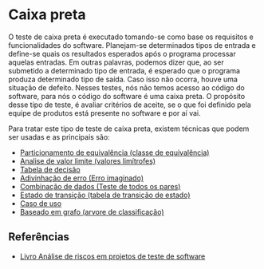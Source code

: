 # Caixa preta

O teste de caixa preta é executado tomando-se como base os requisitos e funcionalidades do software. Planejam-se determinados tipos de entrada e define-se quais os resultados esperados após o programa processar aquelas entradas. Em outras palavras, podemos dizer que, ao ser submetido a determinado tipo de entrada, é esperado que o programa produza determinado tipo de saída. Caso isso não ocorra, houve uma situação de defeito. Nesses testes, nós não temos acesso ao código do software, para nós o código do software é uma caixa preta. O propósito desse tipo de teste, é avaliar critérios de aceite, se o que foi definido pela equipe de produtos está presente no software e por aí vai. 


Para tratar este tipo de teste de caixa preta, existem técnicas que podem ser usadas e as principais são:

- [Particionamento de equivalência (classe de equivalência)](./t%C3%A9cnicas%20de%20caixa%20preta/particionamento_de_equivalencia.md)
- [Analise de valor limite (valores limítrofes)](./t%C3%A9cnicas%20de%20caixa%20preta/analise_de_valor_limite.md)
- [Tabela de decisão](./t%C3%A9cnicas%20de%20caixa%20preta/tabela_de_decisao.md)
- [Adivinhação de erro (Erro imaginado)](./t%C3%A9cnicas%20de%20caixa%20preta/advinhacao_erro.md)
- [Combinação de dados (Teste de todos os pares)](./t%C3%A9cnicas%20de%20caixa%20preta/em_pares.md)
- [Estado de transição (tabela de transição de estado)](./t%C3%A9cnicas%20de%20caixa%20preta/transicao_de_estado.md)
- [Caso de uso](./t%C3%A9cnicas%20de%20caixa%20preta/casos_de_uso.md)
- [Baseado em grafo (arvore de classificação)](./t%C3%A9cnicas%20de%20caixa%20preta//arvore_de_classificacao.md)

## Referências

- [Livro Análise de riscos em projetos de teste de software](https://www.amazon.com.br/An%C3%A1lise-Riscos-Projetos-Teste-Software/dp/8576081008/ref=sr_1_1?__mk_pt_BR=%C3%85M%C3%85%C5%BD%C3%95%C3%91&crid=18CKU7GN3FNZU&keywords=An%C3%A1lise+de+riscos+em+projetos+de+teste+de+software&qid=1674428102&sprefix=an%C3%A1lise+de+riscos+em+projetos+de+teste+de+software%2Caps%2C192&sr=8-1)

